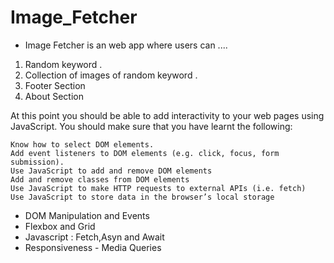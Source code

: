 # Image_Fetcher

- Image Fetcher is an web app where users can  ....

1. Random keyword .
2. Collection of images of random keyword .
3. Footer Section
4. About Section

At this point you should be able to add interactivity to your web pages using JavaScript. You should make sure that you have learnt the following:

    Know how to select DOM elements.
    Add event listeners to DOM elements (e.g. click, focus, form submission).
    Use JavaScript to add and remove DOM elements
    Add and remove classes from DOM elements
    Use JavaScript to make HTTP requests to external APIs (i.e. fetch)
    Use JavaScript to store data in the browser’s local storage

- DOM Manipulation and Events
- Flexbox and Grid 
- Javascript : Fetch,Asyn and Await
- Responsiveness - Media Queries